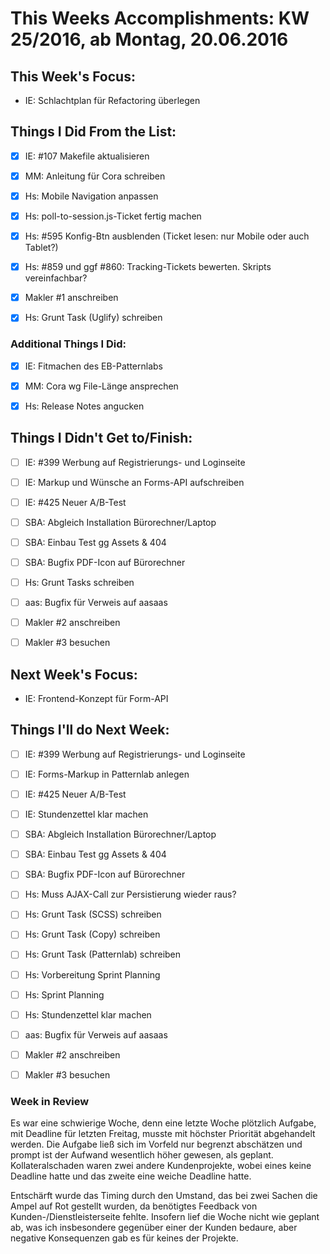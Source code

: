 # This Weeks Accomplishments: KW 25/2016, ab Montag, 20.06.2016



## This Week's Focus:
* IE: Schlachtplan für Refactoring überlegen


## Things I Did From the List:
- [x] IE: #107 Makefile aktualisieren
- [x] MM: Anleitung für Cora schreiben
- [x] Hs: Mobile Navigation anpassen
- [x] Hs: poll-to-session.js-Ticket fertig machen
- [x] Hs: #595 Konfig-Btn ausblenden (Ticket lesen: nur Mobile oder auch Tablet?)
- [x] Hs: #859 und ggf #860: Tracking-Tickets bewerten. Skripts vereinfachbar?
- [x] Makler #1 anschreiben
- [x] Hs: Grunt Task (Uglify) schreiben



### Additional Things I Did:
- [x] IE: Fitmachen des EB-Patternlabs
- [x] MM: Cora wg File-Länge ansprechen
- [x] Hs: Release Notes angucken



## Things I Didn't Get to/Finish:
- [ ] IE: #399 Werbung auf Registrierungs- und Loginseite
- [ ] IE: Markup und Wünsche an Forms-API aufschreiben
- [ ] IE: #425 Neuer A/B-Test
- [ ] SBA: Abgleich Installation Bürorechner/Laptop
- [ ] SBA: Einbau Test gg Assets & 404
- [ ] SBA: Bugfix PDF-Icon auf Bürorechner
- [ ] Hs: Grunt Tasks schreiben
- [ ] aas: Bugfix für Verweis auf aasaas
- [ ] Makler #2 anschreiben
- [ ] Makler #3 besuchen




## Next Week's Focus: 
* IE: Frontend-Konzept für Form-API




## Things I'll do Next Week:
- [ ] IE: #399 Werbung auf Registrierungs- und Loginseite
- [ ] IE: Forms-Markup in Patternlab anlegen
- [ ] IE: #425 Neuer A/B-Test
- [ ] IE: Stundenzettel klar machen
- [ ] SBA: Abgleich Installation Bürorechner/Laptop
- [ ] SBA: Einbau Test gg Assets & 404
- [ ] SBA: Bugfix PDF-Icon auf Bürorechner
- [ ] Hs: Muss AJAX-Call zur Persistierung wieder raus?
- [ ] Hs: Grunt Task (SCSS) schreiben
- [ ] Hs: Grunt Task (Copy) schreiben
- [ ] Hs: Grunt Task (Patternlab) schreiben
- [ ] Hs: Vorbereitung Sprint Planning
- [ ] Hs: Sprint Planning
- [ ] Hs: Stundenzettel klar machen
- [ ] aas: Bugfix für Verweis auf aasaas
- [ ] Makler #2 anschreiben
- [ ] Makler #3 besuchen




### Week in Review
Es war eine schwierige Woche, denn eine letzte Woche plötzlich Aufgabe, mit Deadline für letzten Freitag, musste mit höchster Priorität abgehandelt werden. Die Aufgabe ließ sich im Vorfeld nur begrenzt abschätzen und prompt ist der Aufwand wesentlich höher gewesen, als geplant. Kollateralschaden waren zwei andere Kundenprojekte, wobei eines keine Deadline hatte und das zweite eine weiche Deadline hatte.
 
Entschärft wurde das Timing durch den Umstand, das bei zwei Sachen die Ampel auf Rot gestellt wurden, da benötigtes Feedback von Kunden-/Dienstleisterseite fehlte. Insofern lief die Woche nicht wie geplant ab, was ich insbesondere gegenüber einer der Kunden bedaure, aber negative Konsequenzen gab es für keines der Projekte.
